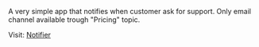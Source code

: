 A very simple app that notifies when customer ask for support. Only email channel available trough "Pricing" topic.


Visit: [Notifier](https://notifier.fly.dev/)
